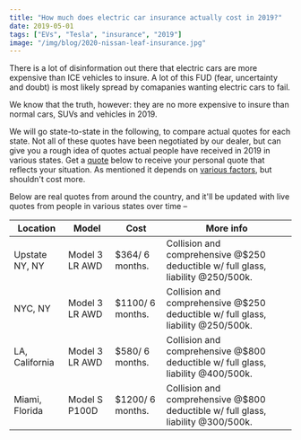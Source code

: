 ```yaml
---
title: "How much does electric car insurance actually cost in 2019?"
date: 2019-05-01
tags: ["EVs", "Tesla", "insurance", "2019"]
image: "/img/blog/2020-nissan-leaf-insurance.jpg"
---
```


There is a lot of disinformation out there that electric cars are more expensive than ICE vehicles to insure. A lot of this FUD (fear, uncertainty and doubt) is most likely spread by comapanies wanting electric cars to fail.

We know that the truth, however: they are no more expensive to insure than normal cars, SUVs and vehicles in 2019.

We will go state-to-state in the following, to compare actual quotes for each state. Not all of these quotes have been negotiated by our dealer, but can give you a rough idea of quotes actual people have received in 2019 in various states. Get a [quote](https://electrade.app/quote) below to receive your personal quote that reflects your situation. As mentioned it depends on [various factors](https://electrade.app/blog/how-insurance-companies-price-electric-car-insurance/), but shouldn't cost more.


Below are real quotes from around the country, and it'll be updated with live quotes from people in various states over time –

| Location       | Model          | Cost             |  More info                                                                        |
|----------------|----------------|------------------|-----------------------------------------------------------------------------------|
| Upstate NY, NY | Model 3 LR AWD | $364/ 6 months.  |  Collision and comprehensive @$250 deductible w/ full glass, liability @250/500k. |
| NYC, NY        | Model 3 LR AWD | $1100/ 6 months. |  Collision and comprehensive @$250 deductible w/ full glass, liability @250/500k. |
| LA, California | Model 3 LR AWD | $580/ 6 months.  |  Collision and comprehensive @$800 deductible w/ full glass, liability @400/500k. |
| Miami, Florida | Model S P100D  | $1200/ 6 months. |  Collision and comprehensive @$800 deductible w/ full glass, liability @300/500k. |